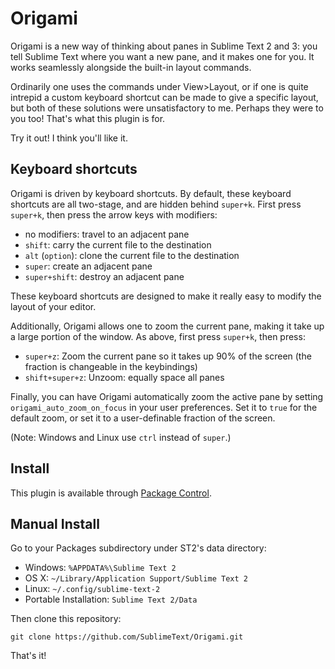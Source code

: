 Origami
======
Origami is a new way of thinking about panes in Sublime Text 2 and 3: you tell Sublime Text where you want a new pane, and it makes one for you. It works seamlessly alongside the built-in layout commands.

Ordinarily one uses the commands under View>Layout, or if one is quite intrepid a custom keyboard shortcut can be made to give a specific layout, but both of these solutions were unsatisfactory to me. Perhaps they were to you too! That's what this plugin is for.

Try it out! I think you'll like it.

Keyboard shortcuts
------------------
Origami is driven by keyboard shortcuts. By default, these keyboard shortcuts are all two-stage, and are hidden behind `super+k`. First press `super+k`, then press the arrow keys with modifiers:

* no modifiers: travel to an adjacent pane
* `shift`: carry the current file to the destination
* `alt` (`option`): clone the current file to the destination
* `super`: create an adjacent pane
* `super+shift`: destroy an adjacent pane

These keyboard shortcuts are designed to make it really easy to modify the layout of your editor.

Additionally, Origami allows one to zoom the current pane, making it take up a large portion of the window. As above, first press `super+k`, then press:

* `super+z`: Zoom the current pane so it takes up 90% of the screen (the fraction is changeable in the keybindings)
* `shift+super+z`: Unzoom: equally space all panes

Finally, you can have Origami automatically zoom the active pane by setting `origami_auto_zoom_on_focus` in your user preferences. Set it to `true` for the default zoom, or set it to a user-definable fraction of the screen.

(Note: Windows and Linux use `ctrl` instead of `super`.)

Install
-------

This plugin is available through [Package Control](http://wbond.net/sublime_packages/package_control).

Manual Install
--------------

Go to your Packages subdirectory under ST2's data directory:

* Windows: `%APPDATA%\Sublime Text 2`
* OS X: `~/Library/Application Support/Sublime Text 2`
* Linux: `~/.config/sublime-text-2`
* Portable Installation: `Sublime Text 2/Data`

Then clone this repository:

    git clone https://github.com/SublimeText/Origami.git

That's it!

